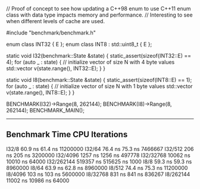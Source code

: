 // Proof of concept to see how updating a C++98 enum to use C++11 enum class with data type impacts memory and performance.
// Interesting to see when different levels of cache are used.

#include "benchmark/benchmark.h"

enum class INT32 { E };
enum class INT8 : std::uint8_t { E };

static void I32(benchmark::State &state)
{
    static_assert(sizeof(INT32::E) == 4);
    for (auto _ : state)
    {
        // initialize vector of size N with 4 byte values
        std::vector<INT32> v(state.range(), INT32::E);
    }
}

static void I8(benchmark::State &state)
{
    static_assert(sizeof(INT8::E) == 1);
    for (auto _ : state)
    {
        // initialize vector of size N with 1 byte values
        std::vector<INT8> v(state.range(), INT8::E);
    }
}

BENCHMARK(I32)->Range(8, 262144);
BENCHMARK(I8)->Range(8, 262144);
BENCHMARK_MAIN();

-----------------------------------------------------
Benchmark           Time             CPU   Iterations
-----------------------------------------------------
I32/8            60.9 ns         61.4 ns     11200000
I32/64           76.4 ns         75.3 ns      7466667
I32/512           206 ns          205 ns      3200000
I32/4096         1257 ns         1256 ns       497778
I32/32768       10062 ns        10010 ns        64000
I32/262144     519357 ns       515625 ns         1000
I8/8             59.3 ns         59.3 ns      8960000
I8/64            63.9 ns         62.8 ns      8960000
I8/512           74.4 ns         75.3 ns     11200000
I8/4096           103 ns          103 ns      5600000
I8/32768          831 ns          841 ns       836267
I8/262144       11002 ns        10986 ns        64000
